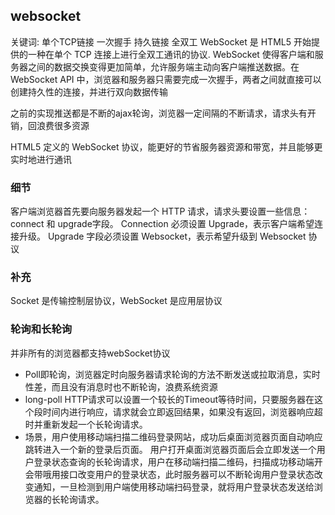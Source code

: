 ## websocket
关键词: 单个TCP链接 一次握手  持久链接 全双工
WebSocket 是 HTML5 开始提供的一种在单个 TCP 连接上进行全双工通讯的协议.
WebSocket 使得客户端和服务器之间的数据交换变得更加简单，允许服务端主动向客户端推送数据。在 WebSocket API 中，浏览器和服务器只需要完成一次握手，两者之间就直接可以创建持久性的连接，并进行双向数据传输

之前的实现推送都是不断的ajax轮询，浏览器一定间隔的不断请求，请求头有开销，回浪费很多资源

HTML5 定义的 WebSocket 协议，能更好的节省服务器资源和带宽，并且能够更实时地进行通讯

### 细节
客户端浏览器首先要向服务器发起一个 HTTP 请求，请求头要设置一些信息： connect 和 upgrade字段。
Connection 必须设置 Upgrade，表示客户端希望连接升级。
Upgrade 字段必须设置 Websocket，表示希望升级到 Websocket 协议

### 补充
Socket 是传输控制层协议，WebSocket 是应用层协议

### 轮询和长轮询
并非所有的浏览器都支持webSocket协议
- Poll即轮询，浏览器定时向服务器请求轮询的方法不断发送或拉取消息，实时性差，而且没有消息时也不断轮询，浪费系统资源
- long-poll 
HTTP请求可以设置一个较长的Timeout等待时间，只要服务器在这个段时间内进行响应，请求就会立即返回结果，如果没有返回，浏览器响应超时并重新发起一个长轮询请求。
- 场景，用户使用移动端扫描二维码登录网站，成功后桌面浏览器页面自动响应跳转进入一个新的登录后页面。
用户打开桌面浏览器页面后会立即发送一个用户登录状态查询的长轮询请求，用户在移动端扫描二维码，扫描成功移动端开会带哦用接口改变用户的登录状态，此时服务器可以不断轮询用户登录状态改变通知，一旦检测到用户端使用移动端扫码登录，就将用户登录状态发送给浏览器的长轮询请求。


